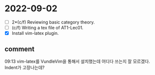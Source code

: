 # 2022-09-02
- [ ] 2*(c/f) Reviewing basic category theory.
- [ ] (c/f) Writing a tex file of AT1-Lec01.
- [x] Install vim-latex plugin.

## comment
09:13 vim-latex를 VundleVim을 통해서 설치했는데 어디다 쓰는지 잘 모르겠다. Indent가 고장나는데?

